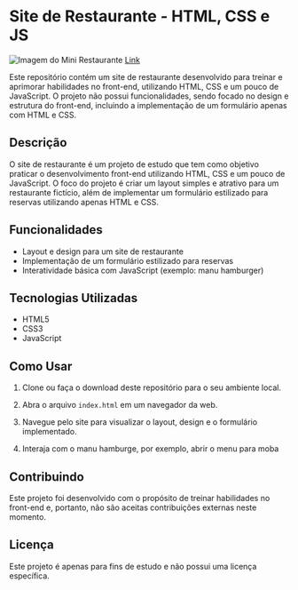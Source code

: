 # Site de Restaurante - HTML, CSS e JS

![Imagem do Mini Restaurante](img/img_projeto.png)
<a href="https://mini-restaurante.netlify.app">Link</a>

Este repositório contém um site de restaurante desenvolvido para treinar e aprimorar habilidades no front-end, utilizando HTML, CSS e um pouco de JavaScript. O projeto não possui funcionalidades, sendo focado no design e estrutura do front-end, incluindo a implementação de um formulário apenas com HTML e CSS.

## Descrição

O site de restaurante é um projeto de estudo que tem como objetivo praticar o desenvolvimento front-end utilizando HTML, CSS e um pouco de JavaScript. O foco do projeto é criar um layout simples e atrativo para um restaurante fictício, além de implementar um formulário estilizado para reservas utilizando apenas HTML e CSS.

## Funcionalidades

- Layout e design para um site de restaurante
- Implementação de um formulário estilizado para reservas
- Interatividade básica com JavaScript (exemplo: manu hamburger)

## Tecnologias Utilizadas

- HTML5
- CSS3
- JavaScript

## Como Usar

1. Clone ou faça o download deste repositório para o seu ambiente local.

2. Abra o arquivo `index.html` em um navegador da web.

3. Navegue pelo site para visualizar o layout, design e o formulário implementado.

4. Interaja com o manu hamburge, por exemplo, abrir o menu para moba

## Contribuindo

Este projeto foi desenvolvido com o propósito de treinar habilidades no front-end e, portanto, não são aceitas contribuições externas neste momento.

## Licença

Este projeto é apenas para fins de estudo e não possui uma licença específica.

